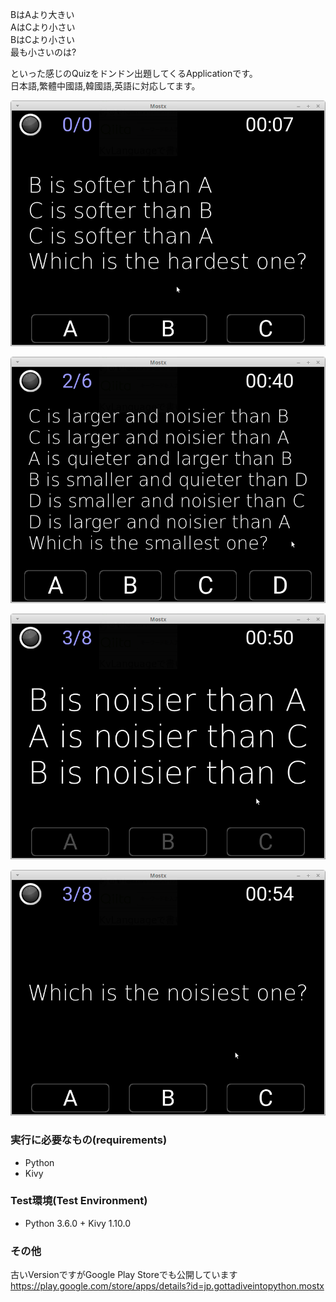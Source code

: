 BはAより大きい  
AはCより小さい  
BはCより小さい  
最も小さいのは?  

といった感じのQuizをドンドン出題してくるApplicationです。  
日本語,繁體中國語,韓國語,英語に対応してます。

![screenshot 0001](screenshot/0001.png)

![screenshot 0002](screenshot/0002.png)

![screenshot 0003](screenshot/0003.png)

![screenshot 0004](screenshot/0004.png)

### 実行に必要なもの(requirements)

- Python
- Kivy

### Test環境(Test Environment)

- Python 3.6.0 + Kivy 1.10.0  

### その他  

古いVersionですがGoogle Play Storeでも公開しています  
https://play.google.com/store/apps/details?id=jp.gottadiveintopython.mostx